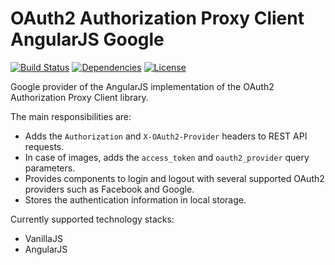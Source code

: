# OAuth2 Authorization Proxy Client AngularJS Google

[![Build Status](https://travis-ci.org/szgabsz91/oauth2-authorization-proxy-client.svg?branch=master)](https://travis-ci.org/szgabsz91/oauth2-authorization-proxy-client)
[![Dependencies](https://img.shields.io/david/szgabsz91/oauth2-authorization-proxy-client.svg)](https://david-dm.org/szgabsz91/oauth2-authorization-proxy-client)
[![License](https://img.shields.io/github/license/szgabsz91/oauth2-authorization-proxy-client.svg)](https://github.com/szgabsz91/oauth2-authorization-proxy-client/blob/master/LICENSE)

Google provider of the AngularJS implementation of the OAuth2 Authorization Proxy Client library.

The main responsibilities are:

* Adds the `Authorization` and `X-OAuth2-Provider` headers to REST API requests.
* In case of images, adds the `access_token` and `oauth2_provider` query parameters.
* Provides components to login and logout with several supported OAuth2 providers such as Facebook and Google.
* Stores the authentication information in local storage.

Currently supported technology stacks:

* VanillaJS
* AngularJS
